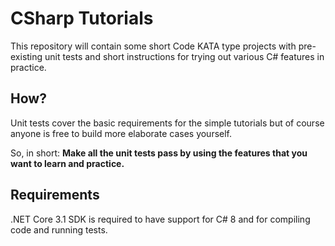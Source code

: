 # CSharp Tutorials
This repository will contain some short Code KATA type projects with pre-existing
unit tests and short instructions for trying out various C# features in practice.

## How?
Unit tests cover the basic requirements for the simple tutorials but of course anyone
is free to build more elaborate cases yourself.

So, in short: **Make all the unit tests pass by using the features that you want to learn and practice.**

## Requirements
.NET Core 3.1 SDK is required to have support for C# 8 and for compiling code and running tests.